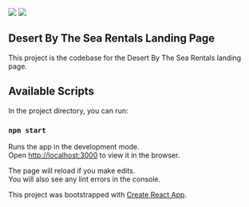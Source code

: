 ![](https://github.com/Isez98/desert_by_the_sea/workflows/Integration/badge.svg)
![](https://github.com/Isez98/desert_by_the_sea/workflows/Deployment/badge.svg?branch=master)


## Desert By The Sea Rentals Landing Page

This project is the codebase for the Desert By The Sea Rentals landing page.

## Available Scripts

In the project directory, you can run:

### `npm start`

Runs the app in the development mode.<br />
Open [http://localhost:3000](http://localhost:3000) to view it in the browser.

The page will reload if you make edits.<br />
You will also see any lint errors in the console.

This project was bootstrapped with [Create React App](https://github.com/facebook/create-react-app).